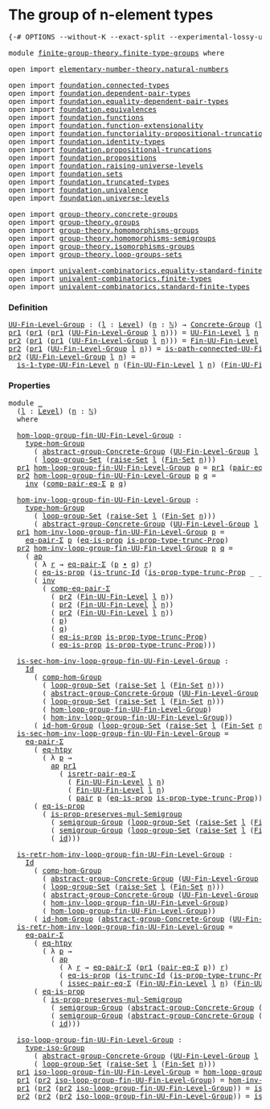 # The group of n-element types

<pre class="Agda"><a id="41" class="Symbol">{-#</a> <a id="45" class="Keyword">OPTIONS</a> <a id="53" class="Pragma">--without-K</a> <a id="65" class="Pragma">--exact-split</a> <a id="79" class="Pragma">--experimental-lossy-unification</a> <a id="112" class="Symbol">#-}</a>

<a id="117" class="Keyword">module</a> <a id="124" href="finite-group-theory.finite-type-groups.html" class="Module">finite-group-theory.finite-type-groups</a> <a id="163" class="Keyword">where</a>

<a id="170" class="Keyword">open</a> <a id="175" class="Keyword">import</a> <a id="182" href="elementary-number-theory.natural-numbers.html" class="Module">elementary-number-theory.natural-numbers</a>

<a id="224" class="Keyword">open</a> <a id="229" class="Keyword">import</a> <a id="236" href="foundation.connected-types.html" class="Module">foundation.connected-types</a> 
<a id="264" class="Keyword">open</a> <a id="269" class="Keyword">import</a> <a id="276" href="foundation.dependent-pair-types.html" class="Module">foundation.dependent-pair-types</a> 
<a id="309" class="Keyword">open</a> <a id="314" class="Keyword">import</a> <a id="321" href="foundation.equality-dependent-pair-types.html" class="Module">foundation.equality-dependent-pair-types</a> 
<a id="363" class="Keyword">open</a> <a id="368" class="Keyword">import</a> <a id="375" href="foundation.equivalences.html" class="Module">foundation.equivalences</a> 
<a id="400" class="Keyword">open</a> <a id="405" class="Keyword">import</a> <a id="412" href="foundation.functions.html" class="Module">foundation.functions</a>
<a id="433" class="Keyword">open</a> <a id="438" class="Keyword">import</a> <a id="445" href="foundation.function-extensionality.html" class="Module">foundation.function-extensionality</a>
<a id="480" class="Keyword">open</a> <a id="485" class="Keyword">import</a> <a id="492" href="foundation.functoriality-propositional-truncation.html" class="Module">foundation.functoriality-propositional-truncation</a>
<a id="542" class="Keyword">open</a> <a id="547" class="Keyword">import</a> <a id="554" href="foundation.identity-types.html" class="Module">foundation.identity-types</a> 
<a id="581" class="Keyword">open</a> <a id="586" class="Keyword">import</a> <a id="593" href="foundation.propositional-truncations.html" class="Module">foundation.propositional-truncations</a>
<a id="630" class="Keyword">open</a> <a id="635" class="Keyword">import</a> <a id="642" href="foundation.propositions.html" class="Module">foundation.propositions</a>
<a id="666" class="Keyword">open</a> <a id="671" class="Keyword">import</a> <a id="678" href="foundation.raising-universe-levels.html" class="Module">foundation.raising-universe-levels</a>
<a id="713" class="Keyword">open</a> <a id="718" class="Keyword">import</a> <a id="725" href="foundation.sets.html" class="Module">foundation.sets</a>
<a id="741" class="Keyword">open</a> <a id="746" class="Keyword">import</a> <a id="753" href="foundation.truncated-types.html" class="Module">foundation.truncated-types</a>
<a id="780" class="Keyword">open</a> <a id="785" class="Keyword">import</a> <a id="792" href="foundation.univalence.html" class="Module">foundation.univalence</a> 
<a id="815" class="Keyword">open</a> <a id="820" class="Keyword">import</a> <a id="827" href="foundation.universe-levels.html" class="Module">foundation.universe-levels</a> 

<a id="856" class="Keyword">open</a> <a id="861" class="Keyword">import</a> <a id="868" href="group-theory.concrete-groups.html" class="Module">group-theory.concrete-groups</a> 
<a id="898" class="Keyword">open</a> <a id="903" class="Keyword">import</a> <a id="910" href="group-theory.groups.html" class="Module">group-theory.groups</a>
<a id="930" class="Keyword">open</a> <a id="935" class="Keyword">import</a> <a id="942" href="group-theory.homomorphisms-groups.html" class="Module">group-theory.homomorphisms-groups</a>
<a id="976" class="Keyword">open</a> <a id="981" class="Keyword">import</a> <a id="988" href="group-theory.homomorphisms-semigroups.html" class="Module">group-theory.homomorphisms-semigroups</a>
<a id="1026" class="Keyword">open</a> <a id="1031" class="Keyword">import</a> <a id="1038" href="group-theory.isomorphisms-groups.html" class="Module">group-theory.isomorphisms-groups</a>
<a id="1071" class="Keyword">open</a> <a id="1076" class="Keyword">import</a> <a id="1083" href="group-theory.loop-groups-sets.html" class="Module">group-theory.loop-groups-sets</a>

<a id="1114" class="Keyword">open</a> <a id="1119" class="Keyword">import</a> <a id="1126" href="univalent-combinatorics.equality-standard-finite-types.html" class="Module">univalent-combinatorics.equality-standard-finite-types</a>
<a id="1181" class="Keyword">open</a> <a id="1186" class="Keyword">import</a> <a id="1193" href="univalent-combinatorics.finite-types.html" class="Module">univalent-combinatorics.finite-types</a>
<a id="1230" class="Keyword">open</a> <a id="1235" class="Keyword">import</a> <a id="1242" href="univalent-combinatorics.standard-finite-types.html" class="Module">univalent-combinatorics.standard-finite-types</a>
</pre>
### Definition

<pre class="Agda"><a id="UU-Fin-Level-Group"></a><a id="1317" href="finite-group-theory.finite-type-groups.html#1317" class="Function">UU-Fin-Level-Group</a> <a id="1336" class="Symbol">:</a> <a id="1338" class="Symbol">(</a><a id="1339" href="finite-group-theory.finite-type-groups.html#1339" class="Bound">l</a> <a id="1341" class="Symbol">:</a> <a id="1343" href="Agda.Primitive.html#597" class="Postulate">Level</a><a id="1348" class="Symbol">)</a> <a id="1350" class="Symbol">(</a><a id="1351" href="finite-group-theory.finite-type-groups.html#1351" class="Bound">n</a> <a id="1353" class="Symbol">:</a> <a id="1355" href="elementary-number-theory.natural-numbers.html#1530" class="Datatype">ℕ</a><a id="1356" class="Symbol">)</a> <a id="1358" class="Symbol">→</a> <a id="1360" href="group-theory.concrete-groups.html#1988" class="Function">Concrete-Group</a> <a id="1375" class="Symbol">(</a><a id="1376" href="Agda.Primitive.html#780" class="Primitive">lsuc</a> <a id="1381" href="finite-group-theory.finite-type-groups.html#1339" class="Bound">l</a><a id="1382" class="Symbol">)</a>
<a id="1384" href="foundation-core.dependent-pair-types.html#605" class="Field">pr1</a> <a id="1388" class="Symbol">(</a><a id="1389" href="foundation-core.dependent-pair-types.html#605" class="Field">pr1</a> <a id="1393" class="Symbol">(</a><a id="1394" href="foundation-core.dependent-pair-types.html#605" class="Field">pr1</a> <a id="1398" class="Symbol">(</a><a id="1399" href="finite-group-theory.finite-type-groups.html#1317" class="Function">UU-Fin-Level-Group</a> <a id="1418" href="finite-group-theory.finite-type-groups.html#1418" class="Bound">l</a> <a id="1420" href="finite-group-theory.finite-type-groups.html#1420" class="Bound">n</a><a id="1421" class="Symbol">)))</a> <a id="1425" class="Symbol">=</a> <a id="1427" href="univalent-combinatorics.finite-types.html#5397" class="Function">UU-Fin-Level</a> <a id="1440" href="finite-group-theory.finite-type-groups.html#1418" class="Bound">l</a> <a id="1442" href="finite-group-theory.finite-type-groups.html#1420" class="Bound">n</a>
<a id="1444" href="foundation-core.dependent-pair-types.html#617" class="Field">pr2</a> <a id="1448" class="Symbol">(</a><a id="1449" href="foundation-core.dependent-pair-types.html#605" class="Field">pr1</a> <a id="1453" class="Symbol">(</a><a id="1454" href="foundation-core.dependent-pair-types.html#605" class="Field">pr1</a> <a id="1458" class="Symbol">(</a><a id="1459" href="finite-group-theory.finite-type-groups.html#1317" class="Function">UU-Fin-Level-Group</a> <a id="1478" href="finite-group-theory.finite-type-groups.html#1478" class="Bound">l</a> <a id="1480" href="finite-group-theory.finite-type-groups.html#1480" class="Bound">n</a><a id="1481" class="Symbol">)))</a> <a id="1485" class="Symbol">=</a> <a id="1487" href="univalent-combinatorics.finite-types.html#9973" class="Function">Fin-UU-Fin-Level</a> <a id="1504" href="finite-group-theory.finite-type-groups.html#1478" class="Bound">l</a> <a id="1506" href="finite-group-theory.finite-type-groups.html#1480" class="Bound">n</a>
<a id="1508" href="foundation-core.dependent-pair-types.html#617" class="Field">pr2</a> <a id="1512" class="Symbol">(</a><a id="1513" href="foundation-core.dependent-pair-types.html#605" class="Field">pr1</a> <a id="1517" class="Symbol">(</a><a id="1518" href="finite-group-theory.finite-type-groups.html#1317" class="Function">UU-Fin-Level-Group</a> <a id="1537" href="finite-group-theory.finite-type-groups.html#1537" class="Bound">l</a> <a id="1539" href="finite-group-theory.finite-type-groups.html#1539" class="Bound">n</a><a id="1540" class="Symbol">))</a> <a id="1543" class="Symbol">=</a> <a id="1545" href="univalent-combinatorics.finite-types.html#23583" class="Function">is-path-connected-UU-Fin-Level</a> <a id="1576" href="finite-group-theory.finite-type-groups.html#1539" class="Bound">n</a>
<a id="1578" href="foundation-core.dependent-pair-types.html#617" class="Field">pr2</a> <a id="1582" class="Symbol">(</a><a id="1583" href="finite-group-theory.finite-type-groups.html#1317" class="Function">UU-Fin-Level-Group</a> <a id="1602" href="finite-group-theory.finite-type-groups.html#1602" class="Bound">l</a> <a id="1604" href="finite-group-theory.finite-type-groups.html#1604" class="Bound">n</a><a id="1605" class="Symbol">)</a> <a id="1607" class="Symbol">=</a>
  <a id="1611" href="univalent-combinatorics.finite-types.html#21714" class="Function">is-1-type-UU-Fin-Level</a> <a id="1634" href="finite-group-theory.finite-type-groups.html#1604" class="Bound">n</a> <a id="1636" class="Symbol">(</a><a id="1637" href="univalent-combinatorics.finite-types.html#9973" class="Function">Fin-UU-Fin-Level</a> <a id="1654" href="finite-group-theory.finite-type-groups.html#1602" class="Bound">l</a> <a id="1656" href="finite-group-theory.finite-type-groups.html#1604" class="Bound">n</a><a id="1657" class="Symbol">)</a> <a id="1659" class="Symbol">(</a><a id="1660" href="univalent-combinatorics.finite-types.html#9973" class="Function">Fin-UU-Fin-Level</a> <a id="1677" href="finite-group-theory.finite-type-groups.html#1602" class="Bound">l</a> <a id="1679" href="finite-group-theory.finite-type-groups.html#1604" class="Bound">n</a><a id="1680" class="Symbol">)</a>
</pre>
### Properties

<pre class="Agda"><a id="1711" class="Keyword">module</a> <a id="1718" href="finite-group-theory.finite-type-groups.html#1718" class="Module">_</a>
  <a id="1722" class="Symbol">(</a><a id="1723" href="finite-group-theory.finite-type-groups.html#1723" class="Bound">l</a> <a id="1725" class="Symbol">:</a> <a id="1727" href="Agda.Primitive.html#597" class="Postulate">Level</a><a id="1732" class="Symbol">)</a> <a id="1734" class="Symbol">(</a><a id="1735" href="finite-group-theory.finite-type-groups.html#1735" class="Bound">n</a> <a id="1737" class="Symbol">:</a> <a id="1739" href="elementary-number-theory.natural-numbers.html#1530" class="Datatype">ℕ</a><a id="1740" class="Symbol">)</a>
  <a id="1744" class="Keyword">where</a>

  <a id="1753" href="finite-group-theory.finite-type-groups.html#1753" class="Function">hom-loop-group-fin-UU-Fin-Level-Group</a> <a id="1791" class="Symbol">:</a>
    <a id="1797" href="group-theory.homomorphisms-groups.html#1617" class="Function">type-hom-Group</a>
      <a id="1818" class="Symbol">(</a> <a id="1820" href="group-theory.concrete-groups.html#6365" class="Function">abstract-group-Concrete-Group</a> <a id="1850" class="Symbol">(</a><a id="1851" href="finite-group-theory.finite-type-groups.html#1317" class="Function">UU-Fin-Level-Group</a> <a id="1870" href="finite-group-theory.finite-type-groups.html#1723" class="Bound">l</a> <a id="1872" href="finite-group-theory.finite-type-groups.html#1735" class="Bound">n</a><a id="1873" class="Symbol">))</a>
      <a id="1882" class="Symbol">(</a> <a id="1884" href="group-theory.loop-groups-sets.html#3430" class="Function">loop-group-Set</a> <a id="1899" class="Symbol">(</a><a id="1900" href="foundation.raising-universe-levels.html#2149" class="Function">raise-Set</a> <a id="1910" href="finite-group-theory.finite-type-groups.html#1723" class="Bound">l</a> <a id="1912" class="Symbol">(</a><a id="1913" href="univalent-combinatorics.standard-finite-types.html#2288" class="Function">Fin-Set</a> <a id="1921" href="finite-group-theory.finite-type-groups.html#1735" class="Bound">n</a><a id="1922" class="Symbol">)))</a>
  <a id="1928" href="foundation-core.dependent-pair-types.html#605" class="Field">pr1</a> <a id="1932" href="finite-group-theory.finite-type-groups.html#1753" class="Function">hom-loop-group-fin-UU-Fin-Level-Group</a> <a id="1970" href="finite-group-theory.finite-type-groups.html#1970" class="Bound">p</a> <a id="1972" class="Symbol">=</a> <a id="1974" href="foundation-core.dependent-pair-types.html#605" class="Field">pr1</a> <a id="1978" class="Symbol">(</a><a id="1979" href="foundation.equality-dependent-pair-types.html#1398" class="Function">pair-eq-Σ</a> <a id="1989" href="finite-group-theory.finite-type-groups.html#1970" class="Bound">p</a><a id="1990" class="Symbol">)</a>
  <a id="1994" href="foundation-core.dependent-pair-types.html#617" class="Field">pr2</a> <a id="1998" href="finite-group-theory.finite-type-groups.html#1753" class="Function">hom-loop-group-fin-UU-Fin-Level-Group</a> <a id="2036" href="finite-group-theory.finite-type-groups.html#2036" class="Bound">p</a> <a id="2038" href="finite-group-theory.finite-type-groups.html#2038" class="Bound">q</a> <a id="2040" class="Symbol">=</a>
    <a id="2046" href="foundation-core.identity-types.html#2729" class="Function">inv</a> <a id="2050" class="Symbol">(</a><a id="2051" href="foundation.equality-dependent-pair-types.html#3193" class="Function">comp-pair-eq-Σ</a> <a id="2066" href="finite-group-theory.finite-type-groups.html#2036" class="Bound">p</a> <a id="2068" href="finite-group-theory.finite-type-groups.html#2038" class="Bound">q</a><a id="2069" class="Symbol">)</a>
  
  <a id="2076" href="finite-group-theory.finite-type-groups.html#2076" class="Function">hom-inv-loop-group-fin-UU-Fin-Level-Group</a> <a id="2118" class="Symbol">:</a>
    <a id="2124" href="group-theory.homomorphisms-groups.html#1617" class="Function">type-hom-Group</a>
      <a id="2145" class="Symbol">(</a> <a id="2147" href="group-theory.loop-groups-sets.html#3430" class="Function">loop-group-Set</a> <a id="2162" class="Symbol">(</a><a id="2163" href="foundation.raising-universe-levels.html#2149" class="Function">raise-Set</a> <a id="2173" href="finite-group-theory.finite-type-groups.html#1723" class="Bound">l</a> <a id="2175" class="Symbol">(</a><a id="2176" href="univalent-combinatorics.standard-finite-types.html#2288" class="Function">Fin-Set</a> <a id="2184" href="finite-group-theory.finite-type-groups.html#1735" class="Bound">n</a><a id="2185" class="Symbol">)))</a>
      <a id="2195" class="Symbol">(</a> <a id="2197" href="group-theory.concrete-groups.html#6365" class="Function">abstract-group-Concrete-Group</a> <a id="2227" class="Symbol">(</a><a id="2228" href="finite-group-theory.finite-type-groups.html#1317" class="Function">UU-Fin-Level-Group</a> <a id="2247" href="finite-group-theory.finite-type-groups.html#1723" class="Bound">l</a> <a id="2249" href="finite-group-theory.finite-type-groups.html#1735" class="Bound">n</a><a id="2250" class="Symbol">))</a>
  <a id="2255" href="foundation-core.dependent-pair-types.html#605" class="Field">pr1</a> <a id="2259" href="finite-group-theory.finite-type-groups.html#2076" class="Function">hom-inv-loop-group-fin-UU-Fin-Level-Group</a> <a id="2301" href="finite-group-theory.finite-type-groups.html#2301" class="Bound">p</a> <a id="2303" class="Symbol">=</a>
    <a id="2309" href="foundation.equality-dependent-pair-types.html#1481" class="Function">eq-pair-Σ</a> <a id="2319" href="finite-group-theory.finite-type-groups.html#2301" class="Bound">p</a> <a id="2321" class="Symbol">(</a><a id="2322" href="foundation-core.propositions.html#2719" class="Function">eq-is-prop</a> <a id="2333" href="foundation.propositional-truncations.html#2227" class="Function">is-prop-type-trunc-Prop</a><a id="2356" class="Symbol">)</a>
  <a id="2360" href="foundation-core.dependent-pair-types.html#617" class="Field">pr2</a> <a id="2364" href="finite-group-theory.finite-type-groups.html#2076" class="Function">hom-inv-loop-group-fin-UU-Fin-Level-Group</a> <a id="2406" href="finite-group-theory.finite-type-groups.html#2406" class="Bound">p</a> <a id="2408" href="finite-group-theory.finite-type-groups.html#2408" class="Bound">q</a> <a id="2410" class="Symbol">=</a>
    <a id="2416" class="Symbol">(</a> <a id="2418" href="foundation-core.identity-types.html#4003" class="Function">ap</a>
      <a id="2427" class="Symbol">(</a> <a id="2429" class="Symbol">λ</a> <a id="2431" href="finite-group-theory.finite-type-groups.html#2431" class="Bound">r</a> <a id="2433" class="Symbol">→</a> <a id="2435" href="foundation.equality-dependent-pair-types.html#1481" class="Function">eq-pair-Σ</a> <a id="2445" class="Symbol">(</a><a id="2446" href="finite-group-theory.finite-type-groups.html#2406" class="Bound">p</a> <a id="2448" href="foundation-core.identity-types.html#2425" class="Function Operator">∙</a> <a id="2450" href="finite-group-theory.finite-type-groups.html#2408" class="Bound">q</a><a id="2451" class="Symbol">)</a> <a id="2453" href="finite-group-theory.finite-type-groups.html#2431" class="Bound">r</a><a id="2454" class="Symbol">)</a>
      <a id="2462" class="Symbol">(</a> <a id="2464" href="foundation-core.propositions.html#2719" class="Function">eq-is-prop</a> <a id="2475" class="Symbol">(</a><a id="2476" href="foundation-core.truncated-types.html#3072" class="Function">is-trunc-Id</a> <a id="2488" class="Symbol">(</a><a id="2489" href="foundation.propositional-truncations.html#2227" class="Function">is-prop-type-trunc-Prop</a> <a id="2513" class="Symbol">_</a> <a id="2515" class="Symbol">_))))</a> <a id="2521" href="foundation-core.identity-types.html#2425" class="Function Operator">∙</a>
      <a id="2529" class="Symbol">(</a> <a id="2531" href="foundation-core.identity-types.html#2729" class="Function">inv</a>
        <a id="2543" class="Symbol">(</a> <a id="2545" href="foundation.equality-dependent-pair-types.html#2808" class="Function">comp-eq-pair-Σ</a>
          <a id="2570" class="Symbol">(</a> <a id="2572" href="foundation-core.dependent-pair-types.html#617" class="Field">pr2</a> <a id="2576" class="Symbol">(</a><a id="2577" href="univalent-combinatorics.finite-types.html#9973" class="Function">Fin-UU-Fin-Level</a> <a id="2594" href="finite-group-theory.finite-type-groups.html#1723" class="Bound">l</a> <a id="2596" href="finite-group-theory.finite-type-groups.html#1735" class="Bound">n</a><a id="2597" class="Symbol">))</a>
          <a id="2610" class="Symbol">(</a> <a id="2612" href="foundation-core.dependent-pair-types.html#617" class="Field">pr2</a> <a id="2616" class="Symbol">(</a><a id="2617" href="univalent-combinatorics.finite-types.html#9973" class="Function">Fin-UU-Fin-Level</a> <a id="2634" href="finite-group-theory.finite-type-groups.html#1723" class="Bound">l</a> <a id="2636" href="finite-group-theory.finite-type-groups.html#1735" class="Bound">n</a><a id="2637" class="Symbol">))</a>
          <a id="2650" class="Symbol">(</a> <a id="2652" href="foundation-core.dependent-pair-types.html#617" class="Field">pr2</a> <a id="2656" class="Symbol">(</a><a id="2657" href="univalent-combinatorics.finite-types.html#9973" class="Function">Fin-UU-Fin-Level</a> <a id="2674" href="finite-group-theory.finite-type-groups.html#1723" class="Bound">l</a> <a id="2676" href="finite-group-theory.finite-type-groups.html#1735" class="Bound">n</a><a id="2677" class="Symbol">))</a>
          <a id="2690" class="Symbol">(</a> <a id="2692" href="finite-group-theory.finite-type-groups.html#2406" class="Bound">p</a><a id="2693" class="Symbol">)</a>
          <a id="2705" class="Symbol">(</a> <a id="2707" href="finite-group-theory.finite-type-groups.html#2408" class="Bound">q</a><a id="2708" class="Symbol">)</a>
          <a id="2720" class="Symbol">(</a> <a id="2722" href="foundation-core.propositions.html#2719" class="Function">eq-is-prop</a> <a id="2733" href="foundation.propositional-truncations.html#2227" class="Function">is-prop-type-trunc-Prop</a><a id="2756" class="Symbol">)</a>
          <a id="2768" class="Symbol">(</a> <a id="2770" href="foundation-core.propositions.html#2719" class="Function">eq-is-prop</a> <a id="2781" href="foundation.propositional-truncations.html#2227" class="Function">is-prop-type-trunc-Prop</a><a id="2804" class="Symbol">)))</a>

  <a id="2811" href="finite-group-theory.finite-type-groups.html#2811" class="Function">is-sec-hom-inv-loop-group-fin-UU-Fin-Level-Group</a> <a id="2860" class="Symbol">:</a>
    <a id="2866" href="foundation-core.identity-types.html#1767" class="Datatype">Id</a>
      <a id="2875" class="Symbol">(</a> <a id="2877" href="group-theory.homomorphisms-groups.html#2243" class="Function">comp-hom-Group</a>
        <a id="2900" class="Symbol">(</a> <a id="2902" href="group-theory.loop-groups-sets.html#3430" class="Function">loop-group-Set</a> <a id="2917" class="Symbol">(</a><a id="2918" href="foundation.raising-universe-levels.html#2149" class="Function">raise-Set</a> <a id="2928" href="finite-group-theory.finite-type-groups.html#1723" class="Bound">l</a> <a id="2930" class="Symbol">(</a><a id="2931" href="univalent-combinatorics.standard-finite-types.html#2288" class="Function">Fin-Set</a> <a id="2939" href="finite-group-theory.finite-type-groups.html#1735" class="Bound">n</a><a id="2940" class="Symbol">)))</a>
        <a id="2952" class="Symbol">(</a> <a id="2954" href="group-theory.concrete-groups.html#6365" class="Function">abstract-group-Concrete-Group</a> <a id="2984" class="Symbol">(</a><a id="2985" href="finite-group-theory.finite-type-groups.html#1317" class="Function">UU-Fin-Level-Group</a> <a id="3004" href="finite-group-theory.finite-type-groups.html#1723" class="Bound">l</a> <a id="3006" href="finite-group-theory.finite-type-groups.html#1735" class="Bound">n</a><a id="3007" class="Symbol">))</a>
        <a id="3018" class="Symbol">(</a> <a id="3020" href="group-theory.loop-groups-sets.html#3430" class="Function">loop-group-Set</a> <a id="3035" class="Symbol">(</a><a id="3036" href="foundation.raising-universe-levels.html#2149" class="Function">raise-Set</a> <a id="3046" href="finite-group-theory.finite-type-groups.html#1723" class="Bound">l</a> <a id="3048" class="Symbol">(</a><a id="3049" href="univalent-combinatorics.standard-finite-types.html#2288" class="Function">Fin-Set</a> <a id="3057" href="finite-group-theory.finite-type-groups.html#1735" class="Bound">n</a><a id="3058" class="Symbol">)))</a>
        <a id="3070" class="Symbol">(</a> <a id="3072" href="finite-group-theory.finite-type-groups.html#1753" class="Function">hom-loop-group-fin-UU-Fin-Level-Group</a><a id="3109" class="Symbol">)</a>
        <a id="3119" class="Symbol">(</a> <a id="3121" href="finite-group-theory.finite-type-groups.html#2076" class="Function">hom-inv-loop-group-fin-UU-Fin-Level-Group</a><a id="3162" class="Symbol">))</a>
      <a id="3171" class="Symbol">(</a> <a id="3173" href="group-theory.homomorphisms-groups.html#2074" class="Function">id-hom-Group</a> <a id="3186" class="Symbol">(</a><a id="3187" href="group-theory.loop-groups-sets.html#3430" class="Function">loop-group-Set</a> <a id="3202" class="Symbol">(</a><a id="3203" href="foundation.raising-universe-levels.html#2149" class="Function">raise-Set</a> <a id="3213" href="finite-group-theory.finite-type-groups.html#1723" class="Bound">l</a> <a id="3215" class="Symbol">(</a><a id="3216" href="univalent-combinatorics.standard-finite-types.html#2288" class="Function">Fin-Set</a> <a id="3224" href="finite-group-theory.finite-type-groups.html#1735" class="Bound">n</a><a id="3225" class="Symbol">))))</a>
  <a id="3232" href="finite-group-theory.finite-type-groups.html#2811" class="Function">is-sec-hom-inv-loop-group-fin-UU-Fin-Level-Group</a> <a id="3281" class="Symbol">=</a>
    <a id="3287" href="foundation.equality-dependent-pair-types.html#1481" class="Function">eq-pair-Σ</a>
      <a id="3303" class="Symbol">(</a> <a id="3305" href="foundation-core.function-extensionality.html#1463" class="Function">eq-htpy</a>
        <a id="3321" class="Symbol">(</a> <a id="3323" class="Symbol">λ</a> <a id="3325" href="finite-group-theory.finite-type-groups.html#3325" class="Bound">p</a> <a id="3327" class="Symbol">→</a>
          <a id="3339" href="foundation-core.identity-types.html#4003" class="Function">ap</a> <a id="3342" href="foundation-core.dependent-pair-types.html#605" class="Field">pr1</a>
            <a id="3358" class="Symbol">(</a> <a id="3360" href="foundation.equality-dependent-pair-types.html#1715" class="Function">isretr-pair-eq-Σ</a>
              <a id="3391" class="Symbol">(</a> <a id="3393" href="univalent-combinatorics.finite-types.html#9973" class="Function">Fin-UU-Fin-Level</a> <a id="3410" href="finite-group-theory.finite-type-groups.html#1723" class="Bound">l</a> <a id="3412" href="finite-group-theory.finite-type-groups.html#1735" class="Bound">n</a><a id="3413" class="Symbol">)</a>
              <a id="3429" class="Symbol">(</a> <a id="3431" href="univalent-combinatorics.finite-types.html#9973" class="Function">Fin-UU-Fin-Level</a> <a id="3448" href="finite-group-theory.finite-type-groups.html#1723" class="Bound">l</a> <a id="3450" href="finite-group-theory.finite-type-groups.html#1735" class="Bound">n</a><a id="3451" class="Symbol">)</a>
              <a id="3467" class="Symbol">(</a> <a id="3469" href="foundation-core.dependent-pair-types.html#588" class="InductiveConstructor">pair</a> <a id="3474" href="finite-group-theory.finite-type-groups.html#3325" class="Bound">p</a> <a id="3476" class="Symbol">(</a><a id="3477" href="foundation-core.propositions.html#2719" class="Function">eq-is-prop</a> <a id="3488" href="foundation.propositional-truncations.html#2227" class="Function">is-prop-type-trunc-Prop</a><a id="3511" class="Symbol">)))))</a>
      <a id="3523" class="Symbol">(</a> <a id="3525" href="foundation-core.propositions.html#2719" class="Function">eq-is-prop</a>
        <a id="3544" class="Symbol">(</a> <a id="3546" href="group-theory.homomorphisms-semigroups.html#2098" class="Function">is-prop-preserves-mul-Semigroup</a>
          <a id="3588" class="Symbol">(</a> <a id="3590" href="group-theory.groups.html#2590" class="Function">semigroup-Group</a> <a id="3606" class="Symbol">(</a><a id="3607" href="group-theory.loop-groups-sets.html#3430" class="Function">loop-group-Set</a> <a id="3622" class="Symbol">(</a><a id="3623" href="foundation.raising-universe-levels.html#2149" class="Function">raise-Set</a> <a id="3633" href="finite-group-theory.finite-type-groups.html#1723" class="Bound">l</a> <a id="3635" class="Symbol">(</a><a id="3636" href="univalent-combinatorics.standard-finite-types.html#2288" class="Function">Fin-Set</a> <a id="3644" href="finite-group-theory.finite-type-groups.html#1735" class="Bound">n</a><a id="3645" class="Symbol">))))</a>
          <a id="3660" class="Symbol">(</a> <a id="3662" href="group-theory.groups.html#2590" class="Function">semigroup-Group</a> <a id="3678" class="Symbol">(</a><a id="3679" href="group-theory.loop-groups-sets.html#3430" class="Function">loop-group-Set</a> <a id="3694" class="Symbol">(</a><a id="3695" href="foundation.raising-universe-levels.html#2149" class="Function">raise-Set</a> <a id="3705" href="finite-group-theory.finite-type-groups.html#1723" class="Bound">l</a> <a id="3707" class="Symbol">(</a><a id="3708" href="univalent-combinatorics.standard-finite-types.html#2288" class="Function">Fin-Set</a> <a id="3716" href="finite-group-theory.finite-type-groups.html#1735" class="Bound">n</a><a id="3717" class="Symbol">))))</a>
          <a id="3732" class="Symbol">(</a> <a id="3734" href="foundation-core.functions.html#322" class="Function">id</a><a id="3736" class="Symbol">)))</a>

  <a id="3743" href="finite-group-theory.finite-type-groups.html#3743" class="Function">is-retr-hom-inv-loop-group-fin-UU-Fin-Level-Group</a> <a id="3793" class="Symbol">:</a>
    <a id="3799" href="foundation-core.identity-types.html#1767" class="Datatype">Id</a>
      <a id="3808" class="Symbol">(</a> <a id="3810" href="group-theory.homomorphisms-groups.html#2243" class="Function">comp-hom-Group</a>
        <a id="3833" class="Symbol">(</a> <a id="3835" href="group-theory.concrete-groups.html#6365" class="Function">abstract-group-Concrete-Group</a> <a id="3865" class="Symbol">(</a><a id="3866" href="finite-group-theory.finite-type-groups.html#1317" class="Function">UU-Fin-Level-Group</a> <a id="3885" href="finite-group-theory.finite-type-groups.html#1723" class="Bound">l</a> <a id="3887" href="finite-group-theory.finite-type-groups.html#1735" class="Bound">n</a><a id="3888" class="Symbol">))</a>
        <a id="3899" class="Symbol">(</a> <a id="3901" href="group-theory.loop-groups-sets.html#3430" class="Function">loop-group-Set</a> <a id="3916" class="Symbol">(</a><a id="3917" href="foundation.raising-universe-levels.html#2149" class="Function">raise-Set</a> <a id="3927" href="finite-group-theory.finite-type-groups.html#1723" class="Bound">l</a> <a id="3929" class="Symbol">(</a><a id="3930" href="univalent-combinatorics.standard-finite-types.html#2288" class="Function">Fin-Set</a> <a id="3938" href="finite-group-theory.finite-type-groups.html#1735" class="Bound">n</a><a id="3939" class="Symbol">)))</a>
        <a id="3951" class="Symbol">(</a> <a id="3953" href="group-theory.concrete-groups.html#6365" class="Function">abstract-group-Concrete-Group</a> <a id="3983" class="Symbol">(</a><a id="3984" href="finite-group-theory.finite-type-groups.html#1317" class="Function">UU-Fin-Level-Group</a> <a id="4003" href="finite-group-theory.finite-type-groups.html#1723" class="Bound">l</a> <a id="4005" href="finite-group-theory.finite-type-groups.html#1735" class="Bound">n</a><a id="4006" class="Symbol">))</a>
        <a id="4017" class="Symbol">(</a> <a id="4019" href="finite-group-theory.finite-type-groups.html#2076" class="Function">hom-inv-loop-group-fin-UU-Fin-Level-Group</a><a id="4060" class="Symbol">)</a>
        <a id="4070" class="Symbol">(</a> <a id="4072" href="finite-group-theory.finite-type-groups.html#1753" class="Function">hom-loop-group-fin-UU-Fin-Level-Group</a><a id="4109" class="Symbol">))</a>
      <a id="4118" class="Symbol">(</a> <a id="4120" href="group-theory.homomorphisms-groups.html#2074" class="Function">id-hom-Group</a> <a id="4133" class="Symbol">(</a><a id="4134" href="group-theory.concrete-groups.html#6365" class="Function">abstract-group-Concrete-Group</a> <a id="4164" class="Symbol">(</a><a id="4165" href="finite-group-theory.finite-type-groups.html#1317" class="Function">UU-Fin-Level-Group</a> <a id="4184" href="finite-group-theory.finite-type-groups.html#1723" class="Bound">l</a> <a id="4186" href="finite-group-theory.finite-type-groups.html#1735" class="Bound">n</a><a id="4187" class="Symbol">)))</a>
  <a id="4193" href="finite-group-theory.finite-type-groups.html#3743" class="Function">is-retr-hom-inv-loop-group-fin-UU-Fin-Level-Group</a> <a id="4243" class="Symbol">=</a>
    <a id="4249" href="foundation.equality-dependent-pair-types.html#1481" class="Function">eq-pair-Σ</a>
      <a id="4265" class="Symbol">(</a> <a id="4267" href="foundation-core.function-extensionality.html#1463" class="Function">eq-htpy</a>
        <a id="4283" class="Symbol">(</a> <a id="4285" class="Symbol">λ</a> <a id="4287" href="finite-group-theory.finite-type-groups.html#4287" class="Bound">p</a> <a id="4289" class="Symbol">→</a>
          <a id="4301" class="Symbol">(</a> <a id="4303" href="foundation-core.identity-types.html#4003" class="Function">ap</a>
            <a id="4318" class="Symbol">(</a> <a id="4320" class="Symbol">λ</a> <a id="4322" href="finite-group-theory.finite-type-groups.html#4322" class="Bound">r</a> <a id="4324" class="Symbol">→</a> <a id="4326" href="foundation.equality-dependent-pair-types.html#1481" class="Function">eq-pair-Σ</a> <a id="4336" class="Symbol">(</a><a id="4337" href="foundation-core.dependent-pair-types.html#605" class="Field">pr1</a> <a id="4341" class="Symbol">(</a><a id="4342" href="foundation.equality-dependent-pair-types.html#1398" class="Function">pair-eq-Σ</a> <a id="4352" href="finite-group-theory.finite-type-groups.html#4287" class="Bound">p</a><a id="4353" class="Symbol">))</a> <a id="4356" href="finite-group-theory.finite-type-groups.html#4322" class="Bound">r</a><a id="4357" class="Symbol">)</a>
            <a id="4371" class="Symbol">(</a> <a id="4373" href="foundation-core.propositions.html#2719" class="Function">eq-is-prop</a> <a id="4384" class="Symbol">(</a><a id="4385" href="foundation-core.truncated-types.html#3072" class="Function">is-trunc-Id</a> <a id="4397" class="Symbol">(</a><a id="4398" href="foundation.propositional-truncations.html#2227" class="Function">is-prop-type-trunc-Prop</a> <a id="4422" class="Symbol">_</a> <a id="4424" class="Symbol">_))))</a>  <a id="4431" href="foundation-core.identity-types.html#2425" class="Function Operator">∙</a>
            <a id="4445" class="Symbol">(</a> <a id="4447" href="foundation.equality-dependent-pair-types.html#1893" class="Function">issec-pair-eq-Σ</a> <a id="4463" class="Symbol">(</a><a id="4464" href="univalent-combinatorics.finite-types.html#9973" class="Function">Fin-UU-Fin-Level</a> <a id="4481" href="finite-group-theory.finite-type-groups.html#1723" class="Bound">l</a> <a id="4483" href="finite-group-theory.finite-type-groups.html#1735" class="Bound">n</a><a id="4484" class="Symbol">)</a> <a id="4486" class="Symbol">(</a><a id="4487" href="univalent-combinatorics.finite-types.html#9973" class="Function">Fin-UU-Fin-Level</a> <a id="4504" href="finite-group-theory.finite-type-groups.html#1723" class="Bound">l</a> <a id="4506" href="finite-group-theory.finite-type-groups.html#1735" class="Bound">n</a><a id="4507" class="Symbol">)</a> <a id="4509" href="finite-group-theory.finite-type-groups.html#4287" class="Bound">p</a><a id="4510" class="Symbol">)))</a>
      <a id="4520" class="Symbol">(</a> <a id="4522" href="foundation-core.propositions.html#2719" class="Function">eq-is-prop</a>
        <a id="4541" class="Symbol">(</a> <a id="4543" href="group-theory.homomorphisms-semigroups.html#2098" class="Function">is-prop-preserves-mul-Semigroup</a>
          <a id="4585" class="Symbol">(</a> <a id="4587" href="group-theory.groups.html#2590" class="Function">semigroup-Group</a> <a id="4603" class="Symbol">(</a><a id="4604" href="group-theory.concrete-groups.html#6365" class="Function">abstract-group-Concrete-Group</a> <a id="4634" class="Symbol">(</a><a id="4635" href="finite-group-theory.finite-type-groups.html#1317" class="Function">UU-Fin-Level-Group</a> <a id="4654" href="finite-group-theory.finite-type-groups.html#1723" class="Bound">l</a> <a id="4656" href="finite-group-theory.finite-type-groups.html#1735" class="Bound">n</a><a id="4657" class="Symbol">)))</a>
          <a id="4671" class="Symbol">(</a> <a id="4673" href="group-theory.groups.html#2590" class="Function">semigroup-Group</a> <a id="4689" class="Symbol">(</a><a id="4690" href="group-theory.concrete-groups.html#6365" class="Function">abstract-group-Concrete-Group</a> <a id="4720" class="Symbol">(</a><a id="4721" href="finite-group-theory.finite-type-groups.html#1317" class="Function">UU-Fin-Level-Group</a> <a id="4740" href="finite-group-theory.finite-type-groups.html#1723" class="Bound">l</a> <a id="4742" href="finite-group-theory.finite-type-groups.html#1735" class="Bound">n</a><a id="4743" class="Symbol">)))</a>
          <a id="4757" class="Symbol">(</a> <a id="4759" href="foundation-core.functions.html#322" class="Function">id</a><a id="4761" class="Symbol">)))</a>

  <a id="4768" href="finite-group-theory.finite-type-groups.html#4768" class="Function">iso-loop-group-fin-UU-Fin-Level-Group</a> <a id="4806" class="Symbol">:</a>
    <a id="4812" href="group-theory.isomorphisms-groups.html#1701" class="Function">type-iso-Group</a>
      <a id="4833" class="Symbol">(</a> <a id="4835" href="group-theory.concrete-groups.html#6365" class="Function">abstract-group-Concrete-Group</a> <a id="4865" class="Symbol">(</a><a id="4866" href="finite-group-theory.finite-type-groups.html#1317" class="Function">UU-Fin-Level-Group</a> <a id="4885" href="finite-group-theory.finite-type-groups.html#1723" class="Bound">l</a> <a id="4887" href="finite-group-theory.finite-type-groups.html#1735" class="Bound">n</a><a id="4888" class="Symbol">))</a>
      <a id="4897" class="Symbol">(</a> <a id="4899" href="group-theory.loop-groups-sets.html#3430" class="Function">loop-group-Set</a> <a id="4914" class="Symbol">(</a><a id="4915" href="foundation.raising-universe-levels.html#2149" class="Function">raise-Set</a> <a id="4925" href="finite-group-theory.finite-type-groups.html#1723" class="Bound">l</a> <a id="4927" class="Symbol">(</a><a id="4928" href="univalent-combinatorics.standard-finite-types.html#2288" class="Function">Fin-Set</a> <a id="4936" href="finite-group-theory.finite-type-groups.html#1735" class="Bound">n</a><a id="4937" class="Symbol">)))</a>
  <a id="4943" href="foundation-core.dependent-pair-types.html#605" class="Field">pr1</a> <a id="4947" href="finite-group-theory.finite-type-groups.html#4768" class="Function">iso-loop-group-fin-UU-Fin-Level-Group</a> <a id="4985" class="Symbol">=</a> <a id="4987" href="finite-group-theory.finite-type-groups.html#1753" class="Function">hom-loop-group-fin-UU-Fin-Level-Group</a>
  <a id="5027" href="foundation-core.dependent-pair-types.html#605" class="Field">pr1</a> <a id="5031" class="Symbol">(</a><a id="5032" href="foundation-core.dependent-pair-types.html#617" class="Field">pr2</a> <a id="5036" href="finite-group-theory.finite-type-groups.html#4768" class="Function">iso-loop-group-fin-UU-Fin-Level-Group</a><a id="5073" class="Symbol">)</a> <a id="5075" class="Symbol">=</a> <a id="5077" href="finite-group-theory.finite-type-groups.html#2076" class="Function">hom-inv-loop-group-fin-UU-Fin-Level-Group</a>
  <a id="5121" href="foundation-core.dependent-pair-types.html#605" class="Field">pr1</a> <a id="5125" class="Symbol">(</a><a id="5126" href="foundation-core.dependent-pair-types.html#617" class="Field">pr2</a> <a id="5130" class="Symbol">(</a><a id="5131" href="foundation-core.dependent-pair-types.html#617" class="Field">pr2</a> <a id="5135" href="finite-group-theory.finite-type-groups.html#4768" class="Function">iso-loop-group-fin-UU-Fin-Level-Group</a><a id="5172" class="Symbol">))</a> <a id="5175" class="Symbol">=</a> <a id="5177" href="finite-group-theory.finite-type-groups.html#2811" class="Function">is-sec-hom-inv-loop-group-fin-UU-Fin-Level-Group</a>
  <a id="5228" href="foundation-core.dependent-pair-types.html#617" class="Field">pr2</a> <a id="5232" class="Symbol">(</a><a id="5233" href="foundation-core.dependent-pair-types.html#617" class="Field">pr2</a> <a id="5237" class="Symbol">(</a><a id="5238" href="foundation-core.dependent-pair-types.html#617" class="Field">pr2</a> <a id="5242" href="finite-group-theory.finite-type-groups.html#4768" class="Function">iso-loop-group-fin-UU-Fin-Level-Group</a><a id="5279" class="Symbol">))</a> <a id="5282" class="Symbol">=</a> <a id="5284" href="finite-group-theory.finite-type-groups.html#3743" class="Function">is-retr-hom-inv-loop-group-fin-UU-Fin-Level-Group</a>
</pre>



